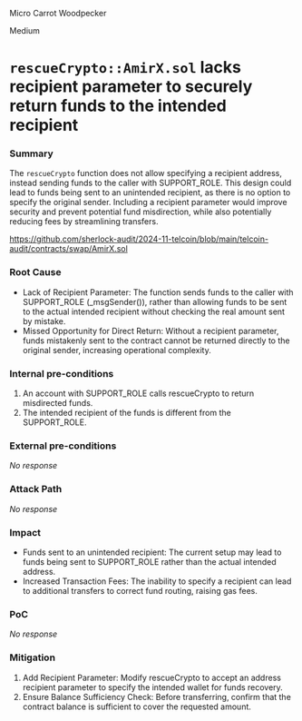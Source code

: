 Micro Carrot Woodpecker

Medium

# `rescueCrypto::AmirX.sol` lacks recipient parameter to securely return funds to the intended recipient

### Summary

The `rescueCrypto` function does not allow specifying a recipient address, instead sending funds to the caller with SUPPORT_ROLE. This design could lead to funds being sent to an unintended recipient, as there is no option to specify the original sender. Including a recipient parameter would improve security and prevent potential fund misdirection, while also potentially reducing fees by streamlining transfers.

https://github.com/sherlock-audit/2024-11-telcoin/blob/main/telcoin-audit/contracts/swap/AmirX.sol


### Root Cause

- Lack of Recipient Parameter: The function sends funds to the caller with SUPPORT_ROLE (_msgSender()), rather than allowing funds to be sent to the actual intended recipient without checking the real amount sent by mistake.
- Missed Opportunity for Direct Return: Without a recipient parameter, funds mistakenly sent to the contract cannot be returned directly to the original sender, increasing operational complexity.

### Internal pre-conditions

1. An account with SUPPORT_ROLE calls rescueCrypto to return misdirected funds.
2. The intended recipient of the funds is different from the SUPPORT_ROLE.

### External pre-conditions

_No response_

### Attack Path

_No response_

### Impact

- Funds sent to an unintended recipient: The current setup may lead to funds being sent to SUPPORT_ROLE rather than the actual intended address.
- Increased Transaction Fees: The inability to specify a recipient can lead to additional transfers to correct fund routing, raising gas fees.

### PoC

_No response_

### Mitigation

1. Add Recipient Parameter: Modify rescueCrypto to accept an address recipient parameter to specify the intended wallet for funds recovery.
2. Ensure Balance Sufficiency Check: Before transferring, confirm that the contract balance is sufficient to cover the requested amount.